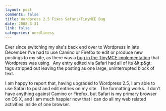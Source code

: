 ```yaml
--- 
layout: post
comments: false
title: Wordpress 2.5 Fixes Safari/TinyMCE Bug
date: 2008-3-31
link: false
categories: nerdliness
---
```

Ever since switching my site's back end over to Wordpress in late December I've had to use Camino or Firefox to edit or produce new postings to my site, as there was a <a title="Safari, Wordpress, and TinyMCE" href="http://zanshin.net/2008/01/25/safari-wordpress-and-tinymce/" target="_blank">bug in the TinyMCE implementation</a> that Wordpress was using.  Any entry edited via Safari had all of its &amp;lt;p&amp;gt; tags stripped out leaving the posting as one large, uninterrupted block of text.

I am happy to report that, having upgraded to Wordpress 2.5, I am able to use Safari to post and edit entries on my site.  The formatting works.  I don't have anything against Camino or Firefox, but Safari is my primary browser on OS X, and I am much happier now that I can do all my web related activities inside of one browser.
